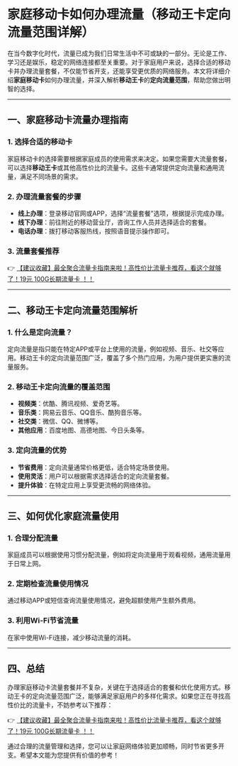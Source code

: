 # 家庭移动卡如何办理流量（移动王卡定向流量范围详解）

在当今数字化时代，流量已成为我们日常生活中不可或缺的一部分。无论是工作、学习还是娱乐，稳定的网络连接都至关重要。对于家庭用户来说，选择合适的移动卡并办理流量套餐，不仅能节省开支，还能享受更优质的网络服务。本文将详细介绍**家庭移动卡**如何办理流量，并深入解析**移动王卡**的**定向流量范围**，帮助您做出明智的选择。

---

## 一、家庭移动卡流量办理指南

### 1. 选择合适的移动卡
家庭移动卡的选择需要根据家庭成员的使用需求来决定。如果您需要大流量套餐，可以选择**移动王卡**或其他高性价比的流量卡。这些卡通常提供定向流量和通用流量，满足不同场景的需求。

### 2. 办理流量套餐的步骤
- **线上办理**：登录移动官网或APP，选择“流量套餐”选项，根据提示完成办理。
- **线下办理**：前往附近的移动营业厅，咨询工作人员并选择适合的套餐。
- **电话办理**：拨打移动客服热线，按照语音提示操作即可。

### 3. 流量套餐推荐
👉 [【建议收藏】最全聚合流量卡指南来啦！高性价比流量卡推荐，看这个就够了！19元 100G长期流量卡 ！！](https://bit.ly/Liuliangka)

---

## 二、移动王卡定向流量范围解析

### 1. 什么是定向流量？
定向流量是指只能在特定APP或平台上使用的流量，例如视频、音乐、社交等应用。移动王卡的定向流量范围广泛，覆盖了多个热门应用，为用户提供更实惠的流量服务。

### 2. 移动王卡定向流量的覆盖范围
- **视频类**：优酷、腾讯视频、爱奇艺等。
- **音乐类**：网易云音乐、QQ音乐、酷狗音乐等。
- **社交类**：微信、QQ、微博等。
- **其他应用**：百度地图、高德地图、今日头条等。

### 3. 定向流量的优势
- **节省费用**：定向流量通常价格更低，适合特定场景使用。
- **使用灵活**：用户可以根据需求选择适合的定向流量套餐。
- **提升体验**：在特定应用上享受更流畅的网络体验。

---

## 三、如何优化家庭流量使用

### 1. 合理分配流量
家庭成员可以根据使用习惯分配流量，例如将定向流量用于观看视频，通用流量用于日常上网。

### 2. 定期检查流量使用情况
通过移动APP或短信查询流量使用情况，避免超额使用产生额外费用。

### 3. 利用Wi-Fi节省流量
在家中使用Wi-Fi连接，减少移动流量的消耗。

---

## 四、总结

办理家庭移动卡流量套餐并不复杂，关键在于选择适合的套餐和优化使用方式。移动王卡的定向流量范围广泛，能够满足家庭用户的多样化需求。如果您正在寻找高性价比的流量卡，不妨参考以下推荐：

👉 [【建议收藏】最全聚合流量卡指南来啦！高性价比流量卡推荐，看这个就够了！19元 100G长期流量卡 ！！](https://bit.ly/Liuliangka)

通过合理的流量管理和选择，您可以让家庭网络体验更加顺畅，同时节省更多开支。希望本文能为您提供有价值的参考！